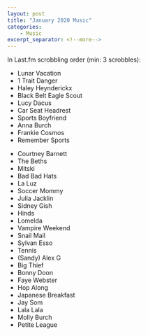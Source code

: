 ```yaml
---
layout: post
title: "January 2020 Music"
categories:
    - Music
excerpt_separator: <!--more-->
---
```

In Last.fm scrobbling order (min: 3 scrobbles):

- Lunar Vacation
- 1 Trait Danger
- Haley Heynderickx
- Black Belt Eagle Scout
- Lucy Dacus
- Car Seat Headrest
- Sports Boyfriend
- Anna Burch
- Frankie Cosmos
- Remember Sports
<!--more-->
- Courtney Barnett
- The Beths
- Mitski
- Bad Bad Hats
- La Luz
- Soccer Mommy
- Julia Jacklin
- Sidney Gish
- Hinds
- Lomelda
- Vampire Weekend
- Snail Mail
- Sylvan Esso
- Tennis
- (Sandy) Alex G
- Big Thief
- Bonny Doon
- Faye Webster
- Hop Along
- Japanese Breakfast
- Jay Som
- Lala Lala
- Molly Burch
- Petite League
